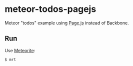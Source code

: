 meteor-todos-pagejs
===================

Meteor "todos" example using [Page.js](https://atmosphere.meteor.com/package/page-js)
instead of Backbone.


Run
---

Use [Meteorite](http://oortcloud.github.com/meteorite/):

    $ mrt
